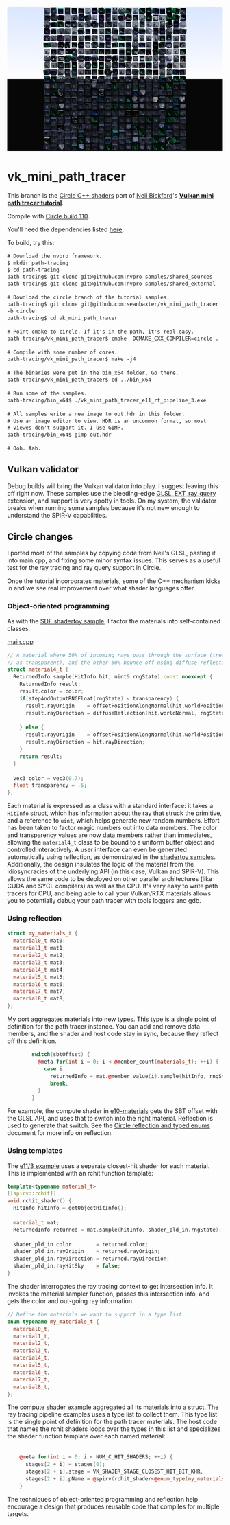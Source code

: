 [![small](small.png)](fullsize.png)

# vk_mini_path_tracer

This branch is the [Circle C++ shaders](https://github.com/seanbaxter/shaders/blob/master/README.md) port of [Neil Bickford](https://twitter.com/neilbickford)'s **[Vulkan mini path tracer tutorial](https://nvpro-samples.github.io/vk_mini_path_tracer/index.html)**.

Compile with [Circle build 110](https://www.circle-lang.org).

You'll need the dependencies listed [here](https://nvpro-samples.github.io/vk_mini_path_tracer/index.html#hello,vulkan!/settingupyourdevelopmentenvironment/installdependencies).

To build, try this:

```
# Download the nvpro framework.
$ mkdir path-tracing
$ cd path-tracing
path-tracing$ git clone git@github.com:nvpro-samples/shared_sources
path-tracing$ git clone git@github.com:nvpro-samples/shared_external

# Download the circle branch of the tutorial samples.
path-tracing$ git clone git@github.com:seanbaxter/vk_mini_path_tracer -b circle
path-tracing$ cd vk_mini_path_tracer

# Point cmake to circle. If it's in the path, it's real easy.
path-tracing/vk_mini_path_tracer$ cmake -DCMAKE_CXX_COMPILER=circle .

# Compile with some number of cores.
path-tracing/vk_mini_path_tracer$ make -j4

# The binaries were put in the bin_x64 folder. Go there.
path-tracing/vk_mini_path_tracer$ cd ../bin_x64

# Run some of the samples.
path-tracing/bin_x64$ ./vk_mini_path_tracer_e11_rt_pipeline_3.exe

# All samples write a new image to out.hdr in this folder.
# Use an image editor to view. HDR is an uncommon format, so most 
# viewes don't support it. I use GIMP.
path-tracing/bin_x64$ gimp out.hdr

# Ooh. Aah.
```

## Vulkan validator

Debug builds will bring the Vulkan validator into play. I suggest leaving this off right now. These samples use the bleeding-edge [GLSL_EXT_ray_query](https://github.com/KhronosGroup/GLSL/blob/master/extensions/ext/GLSL_EXT_ray_query.txt) extension, and support is very spotty in tools. On my system, the validator breaks when running some samples because it's not new enough to understand the SPIR-V capabilities.

## Circle changes

I ported most of the samples by copying code from Neil's GLSL, pasting it into main.cpp, and fixing some minor syntax issues. This serves as a useful test for the ray tracing and ray query support in Circle.

Once the tutorial incorporates materials, some of the C++ mechanism kicks in and we see real improvement over what shader languages offer.

### Object-oriented programming

As with the [SDF shadertoy sample](https://github.com/seanbaxter/shaders/blob/master/README.md#configuring-a-shader-from-json), I factor the materials into self-contained classes. 

[main.cpp](checkpoints/e10_materials/main.cpp)
```cpp
// A material where 50% of incoming rays pass through the surface (treating it
// as transparent), and the other 50% bounce off using diffuse reflection.
struct material4_t {
  ReturnedInfo sample(HitInfo hit, uint& rngState) const noexcept {
    ReturnedInfo result;
    result.color = color;
    if(stepAndOutputRNGFloat(rngState) < transparency) {
      result.rayOrigin    = offsetPositionAlongNormal(hit.worldPosition, hit.worldNormal);
      result.rayDirection = diffuseReflection(hit.worldNormal, rngState);

    } else {
      result.rayOrigin    = offsetPositionAlongNormal(hit.worldPosition, -hit.worldNormal);
      result.rayDirection = hit.rayDirection;
    }
    return result;
  }

  vec3 color = vec3(0.7);
  float transparency = .5;
};
```

Each material is expressed as a class with a standard interface: it takes a `HitInfo` struct, which has information about the ray that struck the primitive, and a reference to `uint`, which helps generate new random numbers. Effort has been taken to factor magic numbers out into data members. The color and transparency values are now data members rather than immediates, allowing the `material4_t` class to be bound to a uniform buffer object and controlled interactively. A user interface can even be generated automatically using reflection, as demonstrated in the [shadertoy samples](https://github.com/seanbaxter/shaders/blob/master/README.md#user-attributes-and-dear-imgui). Additionally, the design insulates the logic of the material from the idiosyncracies of the underlying API (in this case, Vulkan and SPIR-V). This allows the same code to be deployed on other parallel architectures (like CUDA and SYCL compilers) as well as the CPU. It's very easy to write path tracers for CPU, and being able to call your Vulkan/RTX materials allows you to potentially debug your path tracer with tools loggers and gdb.

### Using reflection 

```cpp
struct my_materials_t {
  material0_t mat0;
  material1_t mat1;
  material2_t mat2;
  material3_t mat3;
  material4_t mat4;
  material5_t mat5;
  material6_t mat6;
  material7_t mat7;
  material8_t mat8;
};
```

My port aggregates materials into new types. This type is a single point of definition for the path tracer instance. You can add and remove data members, and the shader and host code stay in sync, because they reflect off this definition.

```cpp
        switch(sbtOffset) {
          @meta for(int i = 0; i < @member_count(materials_t); ++i) {
            case i:
              returnedInfo = mat.@member_value(i).sample(hitInfo, rngState);
              break;
          }
        }
```

For example, the compute shader in [e10-materials](checkpoints/e10_materials/main.cpp) gets the SBT offset with the GLSL API, and uses that to switch into the right material. Reflection is used to generate that switch. See the [Circle reflection and typed enums](https://github.com/seanbaxter/circle/blob/master/reflection/README.md) document for more info on reflection.

### Using templates

The [e11/3 example](checkpoints/e11_rt_pipeline3/main.cpp) uses a separate closest-hit shader for each material. This is implemented with an rchit function template:

```cpp
template<typename material_t>
[[spirv::rchit]]
void rchit_shader() {
  HitInfo hitInfo = getObjectHitInfo();
  
  material_t mat;
  ReturnedInfo returned = mat.sample(hitInfo, shader_pld_in.rngState);
  
  shader_pld_in.color        = returned.color;
  shader_pld_in.rayOrigin    = returned.rayOrigin;
  shader_pld_in.rayDirection = returned.rayDirection;
  shader_pld_in.rayHitSky    = false;
}
```

The shader interrogates the ray tracing context to get intersection info. It invokes the material sampler function, passes this intersection info, and gets the color and out-going ray information.

```cpp
// Define the materials we want to support in a type list.
enum typename my_materials_t {
  material0_t,
  material1_t,
  material2_t,
  material3_t,
  material4_t,
  material5_t,
  material6_t,
  material7_t,
  material8_t,
};
```

The compute shader example aggregated all its materials into a struct. The ray tracing pipeline examples uses a type list to collect them. This type list is the single point of definition for the path tracer materials. The host code that names the rchit shaders loops over the types in this list and specializes the shader function template over each named material:

```cpp

    @meta for(int i = 0; i < NUM_C_HIT_SHADERS; ++i) {
      stages[2 + i] = stages[0];
      stages[2 + i].stage = VK_SHADER_STAGE_CLOSEST_HIT_BIT_KHR;
      stages[2 + i].pName = @spirv(rchit_shader<@enum_type(my_materials_t, i)>);
    }
```

The techniques of object-oriented programming and reflection help encourage a design that produces reusable code that compiles for multiple targets.
